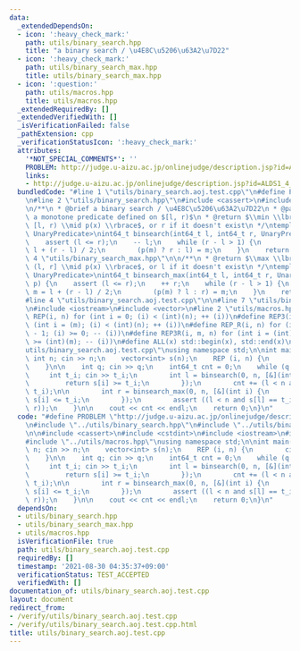 ```yaml
---
data:
  _extendedDependsOn:
  - icon: ':heavy_check_mark:'
    path: utils/binary_search.hpp
    title: "a binary search / \u4E8C\u5206\u63A2\u7D22"
  - icon: ':heavy_check_mark:'
    path: utils/binary_search_max.hpp
    title: utils/binary_search_max.hpp
  - icon: ':question:'
    path: utils/macros.hpp
    title: utils/macros.hpp
  _extendedRequiredBy: []
  _extendedVerifiedWith: []
  _isVerificationFailed: false
  _pathExtension: cpp
  _verificationStatusIcon: ':heavy_check_mark:'
  attributes:
    '*NOT_SPECIAL_COMMENTS*': ''
    PROBLEM: http://judge.u-aizu.ac.jp/onlinejudge/description.jsp?id=ALDS1_4_B
    links:
    - http://judge.u-aizu.ac.jp/onlinejudge/description.jsp?id=ALDS1_4_B
  bundledCode: "#line 1 \"utils/binary_search.aoj.test.cpp\"\n#define PROBLEM \"http://judge.u-aizu.ac.jp/onlinejudge/description.jsp?id=ALDS1_4_B\"\
    \n#line 2 \"utils/binary_search.hpp\"\n#include <cassert>\n#include <cstdint>\n\
    \n/**\n * @brief a binary search / \u4E8C\u5206\u63A2\u7D22\n * @param[in] p \
    \ a monotone predicate defined on $[l, r)$\n * @return $\\min \\lbrace x \\in\
    \ [l, r) \\mid p(x) \\rbrace$, or r if it doesn't exist\n */\ntemplate <typename\
    \ UnaryPredicate>\nint64_t binsearch(int64_t l, int64_t r, UnaryPredicate p) {\n\
    \    assert (l <= r);\n    -- l;\n    while (r - l > 1) {\n        int64_t m =\
    \ l + (r - l) / 2;\n        (p(m) ? r : l) = m;\n    }\n    return r;\n}\n#line\
    \ 4 \"utils/binary_search_max.hpp\"\n\n/**\n * @return $\\max \\lbrace x \\in\
    \ (l, r] \\mid p(x) \\rbrace$, or l if it doesn't exist\n */\ntemplate <typename\
    \ UnaryPredicate>\nint64_t binsearch_max(int64_t l, int64_t r, UnaryPredicate\
    \ p) {\n    assert (l <= r);\n    ++ r;\n    while (r - l > 1) {\n        int64_t\
    \ m = l + (r - l) / 2;\n        (p(m) ? l : r) = m;\n    }\n    return l;\n}\n\
    #line 4 \"utils/binary_search.aoj.test.cpp\"\n\n#line 7 \"utils/binary_search.aoj.test.cpp\"\
    \n#include <iostream>\n#include <vector>\n#line 2 \"utils/macros.hpp\"\n#define\
    \ REP(i, n) for (int i = 0; (i) < (int)(n); ++ (i))\n#define REP3(i, m, n) for\
    \ (int i = (m); (i) < (int)(n); ++ (i))\n#define REP_R(i, n) for (int i = (int)(n)\
    \ - 1; (i) >= 0; -- (i))\n#define REP3R(i, m, n) for (int i = (int)(n) - 1; (i)\
    \ >= (int)(m); -- (i))\n#define ALL(x) std::begin(x), std::end(x)\n#line 10 \"\
    utils/binary_search.aoj.test.cpp\"\nusing namespace std;\n\nint main() {\n   \
    \ int n; cin >> n;\n    vector<int> s(n);\n    REP (i, n) {\n        cin >> s[i];\n\
    \    }\n\n    int q; cin >> q;\n    int64_t cnt = 0;\n    while (q --) {\n   \
    \     int t_i; cin >> t_i;\n        int l = binsearch(0, n, [&](int i) {\n   \
    \         return s[i] >= t_i;\n        });\n        cnt += (l < n and s[l] ==\
    \ t_i);\n\n        int r = binsearch_max(0, n, [&](int i) {\n            return\
    \ s[i] <= t_i;\n        });\n        assert ((l < n and s[l] == t_i) == (l <=\
    \ r));\n    }\n\n    cout << cnt << endl;\n    return 0;\n}\n"
  code: "#define PROBLEM \"http://judge.u-aizu.ac.jp/onlinejudge/description.jsp?id=ALDS1_4_B\"\
    \n#include \"../utils/binary_search.hpp\"\n#include \"../utils/binary_search_max.hpp\"\
    \n\n#include <cassert>\n#include <cstdint>\n#include <iostream>\n#include <vector>\n\
    #include \"../utils/macros.hpp\"\nusing namespace std;\n\nint main() {\n    int\
    \ n; cin >> n;\n    vector<int> s(n);\n    REP (i, n) {\n        cin >> s[i];\n\
    \    }\n\n    int q; cin >> q;\n    int64_t cnt = 0;\n    while (q --) {\n   \
    \     int t_i; cin >> t_i;\n        int l = binsearch(0, n, [&](int i) {\n   \
    \         return s[i] >= t_i;\n        });\n        cnt += (l < n and s[l] ==\
    \ t_i);\n\n        int r = binsearch_max(0, n, [&](int i) {\n            return\
    \ s[i] <= t_i;\n        });\n        assert ((l < n and s[l] == t_i) == (l <=\
    \ r));\n    }\n\n    cout << cnt << endl;\n    return 0;\n}\n"
  dependsOn:
  - utils/binary_search.hpp
  - utils/binary_search_max.hpp
  - utils/macros.hpp
  isVerificationFile: true
  path: utils/binary_search.aoj.test.cpp
  requiredBy: []
  timestamp: '2021-08-30 04:35:37+09:00'
  verificationStatus: TEST_ACCEPTED
  verifiedWith: []
documentation_of: utils/binary_search.aoj.test.cpp
layout: document
redirect_from:
- /verify/utils/binary_search.aoj.test.cpp
- /verify/utils/binary_search.aoj.test.cpp.html
title: utils/binary_search.aoj.test.cpp
---
```

